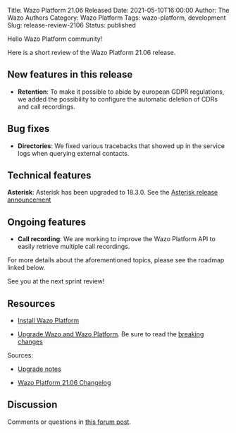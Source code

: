 Title: Wazo Platform 21.06 Released
Date: 2021-05-10T16:00:00
Author: The Wazo Authors
Category: Wazo Platform
Tags: wazo-platform, development
Slug: release-review-2106
Status: published

Hello Wazo Platform community!

Here is a short review of the Wazo Platform 21.06 release.

## New features in this release

* **Retention**: To make it possible to abide by european GDPR regulations, we added the possibility to configure the automatic deletion of CDRs and call recordings.

## Bug fixes

* **Directories**: We fixed various tracebacks that showed up in the service logs when querying external contacts.

## Technical features

**Asterisk**: Asterisk has been upgraded to 18.3.0. See the [Asterisk release announcement](https://www.asterisk.org/asterisk-news/asterisk-18-3-0-now-available/)

## Ongoing features

* **Call recording**: We are working to improve the Wazo Platform API to easily retrieve multiple call recordings.

For more details about the aforementioned topics, please see the roadmap linked below.

See you at the next sprint review!

## Resources

* [Install Wazo Platform](/use-cases)

* [Upgrade Wazo and Wazo Platform](/uc-doc/upgrade/). Be sure to read the [breaking changes](/uc-doc/upgrade/upgrade_notes#21-06)

Sources:

* [Upgrade notes](/uc-doc/upgrade/upgrade_notes#21-06)

* [Wazo Platform 21.06 Changelog](https://wazo-dev.atlassian.net/issues/?jql=project%3DWAZO%20AND%20fixVersion%3D21.06)

## Discussion

Comments or questions in [this forum post](https://wazo-platform.discourse.group/t/blog-wazo-platform-21-06-released).
